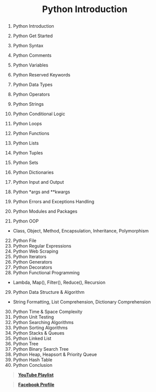 <h1><p align="center">Python Introduction</p></h1>

1. Python Introduction
2. Python Get Started
3. Python Syntax
4. Python Comments
5. Python Variables
6. Python Reserved Keywords
7. Python Data Types
8. Python Operators
9. Python Strings
10. Python Conditional Logic
11. Python Loops
12. Python Functions
13. Python Lists
14. Python Tuples
15. Python Sets
16. Python Dictionaries
17. Python Input and Output
18. Python *args and **kwargs

19. Python Errors and Exceptions Handling
20. Python Modules and Packages
21. Python OOP
* Class, Object, Method, Encapsulation, Inheritance, Polymorphism

22. Python File
23. Python Regular Expressions
24. Python Web Scraping
25. Python Iterators
26. Python Generators
27. Python Decorators
28. Python Functional Programming
* Lambda, Map(), Filter(), Reduce(), Recursion

29. Python Data Structure & Algorithm
* String Formatting, List Comprehension, Dictionary Comprehension

30. Python Time & Space Complexity
31. Python Unit Testing
32. Python Searching Algorithms
33. Python Sorting Algorithms
34. Python Stacks & Queues
35. Python Linked List
36. Python Tree
37. Python Binary Search Tree
38. Python Heap, Heapsort & Priority Queue 
39. Python  Hash Table
40. Python Conclusion


> **[YouTube Playlist](https://www.youtube.com/watch?v=nwt_EClUXQU&list=PLOj-JOAmGAabfBwBz7kN2cLL9YaiRYb4y)**

> **[Facebook Profile](https://www.facebook.com/shoriot)**